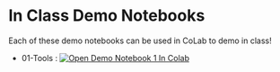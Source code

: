 # In Class Demo Notebooks

Each of these demo notebooks can be used in CoLab to demo in class!

* 01-Tools : [![Open Demo Notebook 1 In Colab](https://colab.research.google.com/assets/colab-badge.svg)](https://colab.research.google.com/github/nmattei/cmps3160/blob/master/_demos/01-Tools.ipynb)
